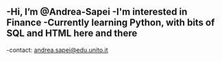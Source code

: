 -Hi, I’m @Andrea-Sapei
-I'm interested in Finance
-Currently learning Python, with bits of SQL and HTML here and there
-
-contact: andrea.sapei@edu.unito.it

